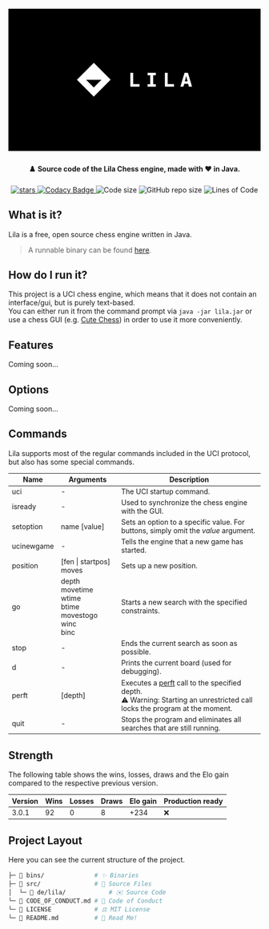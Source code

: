 <h1 align="center">
  <br>
  <img src="https://raw.githubusercontent.com/StylexTV/Lila/main/imgs/cover.png">
  <br>
</h1>

<h4 align="center">♟️ Source code of the Lila Chess engine, made with ❤️ in Java.</h4>

<p align="center">
  <a href="https://GitHub.com/StylexTV/Lila/stargazers/">
    <img alt="stars" src="https://img.shields.io/github/stars/StylexTV/Lila.svg?color=ffdd00"/>
  </a>
  <a href="https://www.codacy.com/gh/StylexTV/Lila/dashboard?utm_source=github.com&amp;utm_medium=referral&amp;utm_content=StylexTV/Lila&amp;utm_campaign=Badge_Grade">
    <img alt="Codacy Badge" src="https://app.codacy.com/project/badge/Grade/fc5372689544422eb86e33876bbbed15"/>
  </a>
  <a>
    <img alt="Code size" src="https://img.shields.io/github/languages/code-size/StylexTV/Lila.svg"/>
  </a>
  <a>
    <img alt="GitHub repo size" src="https://img.shields.io/github/repo-size/StylexTV/Lila.svg"/>
  </a>
  <a>
    <img alt="Lines of Code" src="https://tokei.rs/b1/github/StylexTV/Lila?category=code"/>
  </a>
</p>

## What is it?
Lila is a free, open source chess engine written in Java.
> A runnable binary can be found [here](https://github.com/StylexTV/Lila/raw/main/bins/lila_3.jar).

## How do I run it?
This project is a UCI chess engine, which means that it does not contain an interface/gui, but is purely text-based.  
You can either run it from the command prompt via `java -jar lila.jar` or use a chess GUI (e.g. [Cute Chess](https://github.com/cutechess/cutechess)) in order to use it more conveniently.

## Features
Coming soon...

## Options
Coming soon...

## Commands
Lila supports most of the regular commands included in the UCI protocol, but also has some special commands.

Name | Arguments | Description
--- | --- | ---
uci | - | The UCI startup command.
isready | - | Used to synchronize the chess engine with the GUI.
setoption | name [value] | Sets an option to a specific value. For buttons, simply omit the *value* argument.
ucinewgame | - | Tells the engine that a new game has started.
position | [fen &#124; startpos] moves | Sets up a new position.
go | depth<br/>movetime<br/>wtime<br/>btime<br/>movestogo<br/>winc<br/>binc | Starts a new search with the specified constraints.
stop | - | Ends the current search as soon as possible.
d | - | Prints the current board (used for debugging).
perft | [depth] | Executes a [perft](https://www.chessprogramming.org/Perft) call to the specified depth.<br/>⚠️ Warning: Starting an unrestricted call locks the program at the moment.
quit | - | Stops the program and eliminates all searches that are still running.

## Strength
The following table shows the wins, losses, draws and the Elo gain compared to the respective previous version.

Version | Wins | Losses | Draws | Elo gain | Production ready
--- | --- | --- | --- | --- | ---
3.0.1 | 92 | 0 | 8 | +234 | ❌

## Project Layout
Here you can see the current structure of the project.

```bash
├─ 📂 bins/              # ✨ Binaries
├─ 📂 src/               # 🌟 Source Files
│  └─ 📂 de/lila/            # ✉️ Source Code
└─ 📃 CODE_OF_CONDUCT.md # 📌 Code of Conduct
└─ 📃 LICENSE            # ⚖️ MIT License
└─ 📃 README.md          # 📖 Read Me!
```
